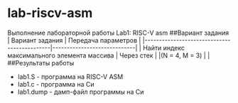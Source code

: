 # lab-riscv-asm
Выполнение лабораторной работы Lab1: RISC-V asm
##Вариант задания
|               Вариант задания               |     Передача параметров     |
|---------------------------------------------|-----------------------------|
| Найти индекс максимального элемента массива |         Через стек          |
|(N = 4, M = 3)                               |                             |
##Результаты работы
- lab1.S - программа на RISC-V ASM
- lab1.c - программа на Си
- lab1.dump - дамп-файл программы на Си
